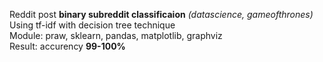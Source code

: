 Reddit post **binary subreddit classificaion** *(datascience, gameofthrones)*  
Using tf-idf with decision tree technique  
Module: praw, sklearn, pandas, matplotlib, graphviz  
Result: accurency **99-100%**
